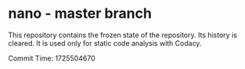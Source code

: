 # nano - master branch

This repository contains the frozen state of the repository.
Its history is cleared. It is used only for static code
analysis with Codacy.

Commit Time: 1725504670